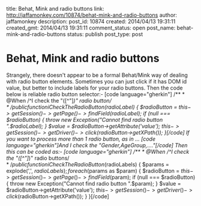title: Behat, Mink and radio buttons
link: http://jaffamonkey.com/10874/behat-mink-and-radio-buttons
author: jaffamonkey
description: 
post_id: 10874
created: 2014/04/13 19:31:11
created_gmt: 2014/04/13 19:31:11
comment_status: open
post_name: behat-mink-and-radio-buttons
status: publish
post_type: post

# Behat, Mink and radio buttons

Strangely, there doesn't appear to be a formal Behat/Mink way of dealing with radio button elements. Sometimes you can just click if it has DOM id value, but better to include labels for your radio buttons. Then the code below is reliable radio button selector:-  [code language="gherkin"] /** * @When /^I check the "([^"]*)" radio button$/ */ public function iCheckTheRadioButton($radioLabel) { $radioButton = $this->getSession()->getPage()->findField($radioLabel); if (null === $radioButton) { throw new Exception("Cannot find radio button ".$radioLabel); } $value = $radioButton->getAttribute('value'); $this->getSession()->getDriver()->click($radioButton->getXPath()); }[/code] If you want to process more than 1 radio button, as in ... [code language="gherkin"]And I check the "Gender,AgeGroup,...."[/code] Then this can be coded as:- [code language="gherkin"] /** * @When /^I check the "([^"]*)" radio buttons$/ */ public function iCheckTheRadioButton($radioLabels) { $params = explode(',', $radioLabels); foreach ($params as $param) { $radioButton = $this->getSession()->getPage()->findField($param); if (null === $radioButton) { throw new Exception("Cannot find radio button ".$param); } $value = $radioButton->getAttribute('value'); $this->getSession()->getDriver()->click($radioButton->getXPath()); } }[/code]